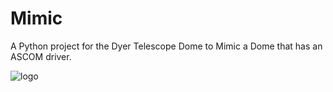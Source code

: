# Mimic
A Python project for the Dyer Telescope Dome to Mimic a Dome that has an ASCOM driver.

![logo](https://github.com/LowellObservatory/Mimic/blob/master/images/m.jpg "Logo")
